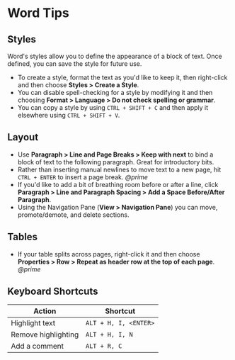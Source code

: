 # Word Tips

## Styles

Word's styles allow you to define the appearance of a block of text. Once defined, you can save the style for future use.

* To create a style, format the text as you'd like to keep it, then right-click and then choose **Styles > Create a Style**.
* You can disable spell-checking for a style by modifying it and then choosing **Format > Language > Do not check spelling or grammar**.
* You can copy a style by using `CTRL + SHIFT + C` and then apply it elsewhere using `CTRL + SHIFT + V`.

## Layout

* Use **Paragraph > Line and Page Breaks > Keep with next** to bind a block of text to the following paragraph. Great for introductory bits.
* Rather than inserting manual newlines to move text to a new page, hit `CTRL + ENTER` to insert a page break. *@prime*
* If you'd like to add a bit of breathing room before or after a line, click **Paragraph > Line and Paragraph Spacing > Add a Space Before/After Paragraph**.
* Using the Navigation Pane (**View > Navigation Pane**) you can move, promote/demote, and delete sections.

## Tables

* If your table splits across pages, right-click it and then choose **Properties > Row > Repeat as header row at the top of each page**. *@prime*

## Keyboard Shortcuts

| Action | Shortcut |
|---|---|
| Highlight text | `ALT + H, I, <ENTER>`|
| Remove highlighting | `ALT + H, I, N`|
| Add a comment | `ALT + R, C`|

